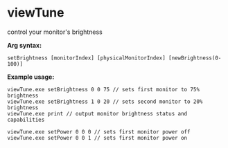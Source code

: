 # viewTune

control your monitor's brightness

**Arg syntax:**
```
setBrightness [monitorIndex] [physicalMonitorIndex] [newBrightness(0-100)]
```
**Example usage:**
```
viewTune.exe setBrightness 0 0 75 // sets first monitor to 75% brightness
viewTune.exe setBrightness 1 0 20 // sets second monitor to 20% brightness
viewTune.exe print // output monitor brightness status and capabilities

viewTune.exe setPower 0 0 0 // sets first monitor power off
viewTune.exe setPower 0 0 1 // sets first monitor power on
```
